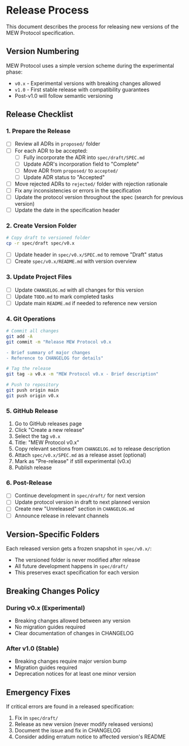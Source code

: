 # Release Process

This document describes the process for releasing new versions of the MEW Protocol specification.

## Version Numbering

MEW Protocol uses a simple version scheme during the experimental phase:
- `v0.x` - Experimental versions with breaking changes allowed
- `v1.0` - First stable release with compatibility guarantees
- Post-v1.0 will follow semantic versioning

## Release Checklist

### 1. Prepare the Release

- [ ] Review all ADRs in `proposed/` folder
- [ ] For each ADR to be accepted:
  - [ ] Fully incorporate the ADR into `spec/draft/SPEC.md`
  - [ ] Update ADR's incorporation field to "Complete"
  - [ ] Move ADR from `proposed/` to `accepted/`
  - [ ] Update ADR status to "Accepted"
- [ ] Move rejected ADRs to `rejected/` folder with rejection rationale
- [ ] Fix any inconsistencies or errors in the specification
- [ ] Update the protocol version throughout the spec (search for previous version)
- [ ] Update the date in the specification header

### 2. Create Version Folder

```bash
# Copy draft to versioned folder
cp -r spec/draft spec/v0.x
```

- [ ] Update header in `spec/v0.x/SPEC.md` to remove "Draft" status
- [ ] Create `spec/v0.x/README.md` with version overview

### 3. Update Project Files

- [ ] Update `CHANGELOG.md` with all changes for this version
- [ ] Update `TODO.md` to mark completed tasks
- [ ] Update main `README.md` if needed to reference new version

### 4. Git Operations

```bash
# Commit all changes
git add -A
git commit -m "Release MEW Protocol v0.x

- Brief summary of major changes
- Reference to CHANGELOG for details"

# Tag the release
git tag -a v0.x -m "MEW Protocol v0.x - Brief description"

# Push to repository
git push origin main
git push origin v0.x
```

### 5. GitHub Release

1. Go to GitHub releases page
2. Click "Create a new release"
3. Select the tag `v0.x`
4. Title: "MEW Protocol v0.x"
5. Copy relevant sections from `CHANGELOG.md` to release description
6. Attach `spec/v0.x/SPEC.md` as a release asset (optional)
7. Mark as "Pre-release" if still experimental (v0.x)
8. Publish release

### 6. Post-Release

- [ ] Continue development in `spec/draft/` for next version
- [ ] Update protocol version in draft to next planned version
- [ ] Create new "Unreleased" section in `CHANGELOG.md`
- [ ] Announce release in relevant channels

## Version-Specific Folders

Each released version gets a frozen snapshot in `spec/v0.x/`:
- The versioned folder is never modified after release
- All future development happens in `spec/draft/`
- This preserves exact specification for each version

## Breaking Changes Policy

### During v0.x (Experimental)
- Breaking changes allowed between any version
- No migration guides required
- Clear documentation of changes in CHANGELOG

### After v1.0 (Stable)
- Breaking changes require major version bump
- Migration guides required
- Deprecation notices for at least one minor version

## Emergency Fixes

If critical errors are found in a released specification:
1. Fix in `spec/draft/`
2. Release as new version (never modify released versions)
3. Document the issue and fix in CHANGELOG
4. Consider adding erratum notice to affected version's README